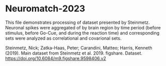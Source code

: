 # Neuromatch-2023
This file demonstrates processing of dataset presented by  Steinmetz. 
Neuronal spikes were aggregated of by brain region by time period (before stimulus, before Go-Cue, and during the reaction time) and 
corresponding sets were analyzed as correlational and covarional sets.

Steinmetz, Nick; Zatka-Haas, Peter; Carandini, Matteo; Harris, Kenneth (2019). Main dataset from Steinmetz et al. 2019. figshare. 
Dataset. https://doi.org/10.6084/m9.figshare.9598406.v2
